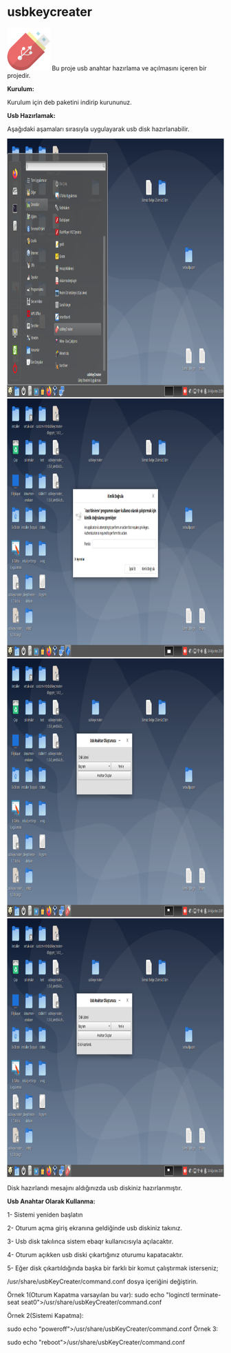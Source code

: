 # usbkeycreater
<img src="https://github.com/bayramkarahan/usbkeycreater/blob/master/icons/app.svg" width="100" height="100" />
Bu proje usb anahtar hazırlama ve açılmasını içeren bir projedir.

**Kurulum:**

Kurulum için deb paketini indirip kurununuz.

**Usb Hazırlamak:**

Aşağıdaki aşamaları sırasıyla uygulayarak usb disk hazırlanabilir.

<img src="https://github.com/bayramkarahan/usbkeycreater/blob/master/1.png" width="600" height="600" />
<img src="https://github.com/bayramkarahan/usbkeycreater/blob/master/2.png" width="600" height="600" />
<img src="https://github.com/bayramkarahan/usbkeycreater/blob/master/3.png" width="600" height="600" />
<img src="https://github.com/bayramkarahan/usbkeycreater/blob/master/4.png" width="600" height="600" />

Disk hazırlandı mesajını aldığınızda usb diskiniz hazırlanmıştır.

**Usb Anahtar Olarak Kullanma:**

1- Sistemi yeniden başlatın

2- Oturum açma giriş ekranına geldiğinde usb diskiniz takınız.

3- Usb disk takılınca sistem ebaqr kullanıcısıyla açılacaktır.

4- Oturum açıkken usb diski çıkartığınız  oturumu kapatacaktır.

5- Eğer disk çıkartıldığında başka bir farklı bir komut çalıştırmak isterseniz;

/usr/share/usbKeyCreater/command.conf dosya içeriğini değiştirin.

Örnek 1(Oturum Kapatma varsayılan bu var):
sudo echo "loginctl terminate-seat seat0">/usr/share/usbKeyCreater/command.conf

Örnek 2(Sistemi Kapatma):

sudo echo "poweroff">/usr/share/usbKeyCreater/command.conf
Örnek 3:

sudo echo "reboot">/usr/share/usbKeyCreater/command.conf

